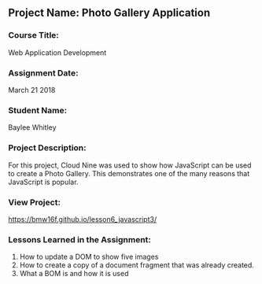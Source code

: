 ## Project Name:  Photo Gallery Application

### Course Title:
Web Application Development

### Assignment Date:  
March 21 2018

### Student Name:  
Baylee Whitley

### Project Description:
For this project, Cloud Nine was used to show how JavaScript can be used to create a Photo Gallery. This demonstrates one of the many reasons that JavaScript is popular.
### View Project:
https://bmw16f.github.io/lesson6_javascript3/

### Lessons Learned in the Assignment:
1. How to update a DOM to show five images
2. How to create a copy of a document fragment that was already created.
3. What a BOM is and how it is used
